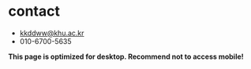 # contact

* kkddww@khu.ac.kr
* 010-6700-5635


**This page is optimized for desktop. Recommend not to access mobile!**

